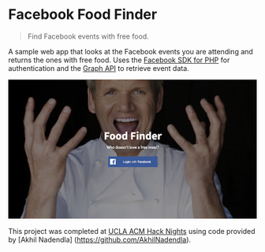 # Facebook Food Finder
> Find Facebook events with free food.

A sample web app that looks at the Facebook events you are attending and returns the ones with free food. Uses the [Facebook SDK for PHP](https://developers.facebook.com/docs/php/gettingstarted) for authentication and the [Graph API](https://developers.facebook.com/docs/graph-api) to retrieve event data.

![Screenshot](https://github.com/sdulaney/Facebook-Food-Finder/blob/master/screenshot.png?raw=true)

This project was completed at [UCLA ACM Hack Nights](http://hackucla.com/hack-nights/) using code provided by [Akhil Nadendla] (https://github.com/AkhilNadendla).
